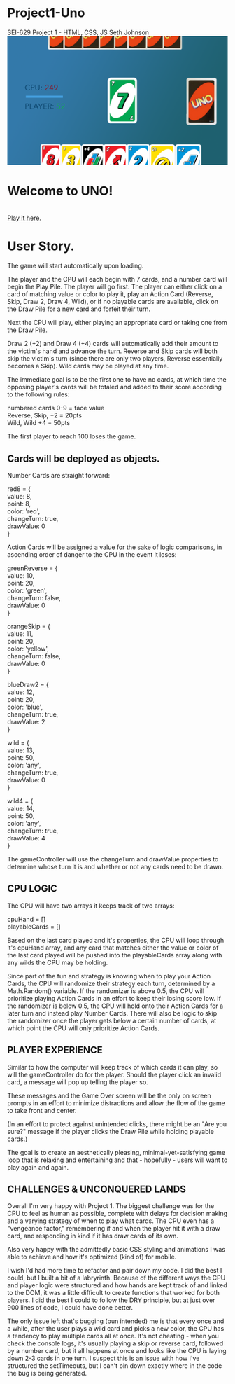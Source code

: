 # Project1-Uno
SEI-629 Project 1 - HTML, CSS, JS
Seth Johnson
<br>
<img src="uno-mockup.png">
<br>
# Welcome to UNO!
<br>
<a href="https://sjaugmented.github.io/Project1-Uno/">Play it here.</a>

# User Story.

The game will start automatically upon loading.

The player and the CPU will each begin with 7 cards, and a number card will begin the Play Pile. The player will go first. The player can either click on a card of matching value or color to play it, play an Action Card (Reverse, Skip, Draw 2, Draw 4, Wild), or if no playable cards are available, click on the Draw Pile for a new card and forfeit their turn.

Next the CPU will play, either playing an appropriate card or taking one from the Draw Pile.

Draw 2 (+2) and Draw 4 (+4) cards will automatically add their amount to the victim's hand and advance the turn. Reverse and Skip cards will both skip the victim's turn (since there are only two players, Reverse essentially becomes a Skip). Wild cards may be played at any time.

The immediate goal is to be the first one to have no cards, at which time the opposing player's cards will be totaled and added to their score according to the following rules:

numbered cards 0-9 = face value
<br>
Reverse, Skip, +2 = 20pts
<br>
Wild, Wild +4 = 50pts

The first player to reach 100 loses the game.


## Cards will be deployed as objects.

Number Cards are straight forward:

red8 = { <br>
    value: 8,<br>
    point: 8,<br>
    color: 'red',<br>
    changeTurn: true,<br>
    drawValue: 0<br>
}

Action Cards will be assigned a value for the sake of logic comparisons, in ascending order of danger to the CPU in the event it loses:

greenReverse = {<br>
    value: 10,<br>
    point: 20,<br>
    color: 'green',<br>
    changeTurn: false,<br>
    drawValue: 0<br>
}

orangeSkip = {<br>
    value: 11,<br>
    point: 20,<br>
    color: 'yellow',<br>
    changeTurn: false,<br>
    drawValue: 0<br>
}

blueDraw2 = {<br>
    value: 12,<br>
    point: 20,<br>
    color: 'blue',<br>
    changeTurn: true,<br>
    drawValue: 2<br>
}

wild = {<br>
    value: 13,<br>
    point: 50,<br>
    color: 'any',<br>
    changeTurn: true,<br>
    drawValue: 0<br>
}

wild4 = {<br>
    value: 14,<br>
    point: 50,<br>
    color: 'any',<br>
    changeTurn: true,<br>
    drawValue: 4<br>
}

The gameController will use the changeTurn and drawValue properties to determine whose turn it is and whether or not any cards need to be drawn.

## CPU LOGIC
The CPU will have two arrays it keeps track of two arrays:

cpuHand = []<br>
playableCards = []

Based on the last card played and it's properties, the CPU will loop through it's cpuHand array, and any card that matches either the value or color of the last card played will be pushed into the playableCards array along with any wilds the CPU may be holding.

Since part of the fun and strategy is knowing when to play your Action Cards, the CPU will randomize their strategy each turn, determined by a Math.Random() variable. If the randomizer is above 0.5, the CPU will prioritize playing Action Cards in an effort to keep their losing score low. If the randomizer is below 0.5, the CPU will hold onto their Action Cards for a later turn and instead play Number Cards. There will also be logic to skip the randomizer once the player gets below a certain number of cards, at which point the CPU will only prioritize Action Cards.


## PLAYER EXPERIENCE
Similar to how the computer will keep track of which cards it can play, so will the gameController do for the player. Should the player click an invalid card, a message will pop up telling the player so. 

These messages and the Game Over screen will be the only on screen prompts in an effort to minimize distractions and allow the flow of the game to take front and center.

(In an effort to protect against unintended clicks, there might be an "Are you sure?" message if the player clicks the Draw Pile while holding playable cards.)

The goal is to create an aesthetically pleasing, minimal-yet-satisfying game loop that is relaxing and entertaining and that - hopefully - users will want to play again and again.

## CHALLENGES & UNCONQUERED LANDS

Overall I'm very happy with Project 1. The biggest challenge was for the CPU to feel as human as possible, complete with delays for decision making and a varying strategy of when to play what cards. The CPU even has a "vengeance factor," remembering if and when the player hit it with a draw card, and responding in kind if it has draw cards of its own.

Also very happy with the admittedly basic CSS styling and animations I was able to achieve and how it's optimized (kind of) for mobile.

I wish I'd had more time to refactor and pair down my code. I did the best I could, but I built a bit of a labryrinth. Because of the different ways the CPU and player logic were structured and how hands are kept track of and linked to the DOM, it was a little difficult to create functions that worked for both players. I did the best I could to follow the DRY principle, but at just over 900 lines of code, I could have done better.

The only issue left that's bugging (pun intended) me is that every once and a while, after the user plays a wild card and picks a new color, the CPU has a tendency to play multiple cards all at once. It's not cheating - when you check the console logs, it's usually playing a skip or reverse card, followed by a number card, but it all happens at once and looks like the CPU is laying down 2-3 cards in one turn. I suspect this is an issue with how I've structured the setTimeouts, but I can't pin down exactly where in the code the bug is being generated.